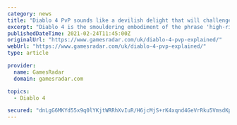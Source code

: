 ```yaml
---
category: news
title: "Diablo 4 PvP sounds like a devilish delight that will challenge every hero of Sanctuary"
excerpt: "Diablo 4 is the smouldering embodiment of the phrase 'high-risk, high-reward'. It's the first game in the series to properly embrace an open-world structure, a design decision that exerts additional ..."
publishedDateTime: 2021-02-24T11:45:00Z
originalUrl: "https://www.gamesradar.com/uk/diablo-4-pvp-explained/"
webUrl: "https://www.gamesradar.com/uk/diablo-4-pvp-explained/"
type: article

provider:
  name: GamesRadar
  domain: gamesradar.com

topics:
  - Diablo 4

secured: "dnLgG6MKYd55x9q0lYKjtWRRhXvIuR/H6jcMjS+rK4xqnd4GeVrRku5VmsdKpgWURZ5vwE0mLJL7DqCLlBLcjAJ5z17fOhTZme2fEzP4eUSeJIHhPKIetIgcHoRmV181UJXxnj1RFCvp0VONTZT1HxpHsxXS9WcBWVNc7FHWcEkFWjSmcdzJnKs+rx/9xAcbX+5b4iIsRly+2ixQNBnCbZoKI7TxIQxGefkcnSAjz4PjYve+GtYjGVuDEC1ywhTO/ZqcLMRCTKRaZR0q09zIZGiPpkH1LBUSF6z6vSxQx4qW6nMxUa9PTOR2kpg6J8K05z4DLTGREp0QJiWfW4bnXCxBXIYCX3nhbuPWbmZRa98=;XDFy1uVReSPkljkKFcCxQQ=="
---
```


